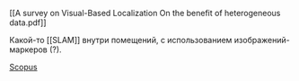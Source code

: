[[A survey on Visual-Based Localization On the benefit of heterogeneous data.pdf]]

Какой-то [[SLAM]] внутри помещений, с использованием изображений-маркеров (?).

[Scopus](https://www.scopus.com/record/display.uri?eid=2-s2.0-85096984597&origin=resultslist&sort=cp-f&src=s&nlo=&nlr=&nls=&sid=3ba430297d7dbd39a0dd705020cff2e2&sot=a&sdt=a&cluster=scosubjabbr%2c%22ENGI%22%2ct%2c%22COMP%22%2ct%2bscopubyr%2c%222021%22%2ct%2c%222020%22%2ct%2c%222019%22%2ct%2c%222018%22%2ct%2c%222017%22%2ct%2c%222016%22%2ct&sl=40&s=TITLE-ABS-KEY%28autonomous+delivery+robot%29&relpos=108&citeCnt=0&searchTerm=)
